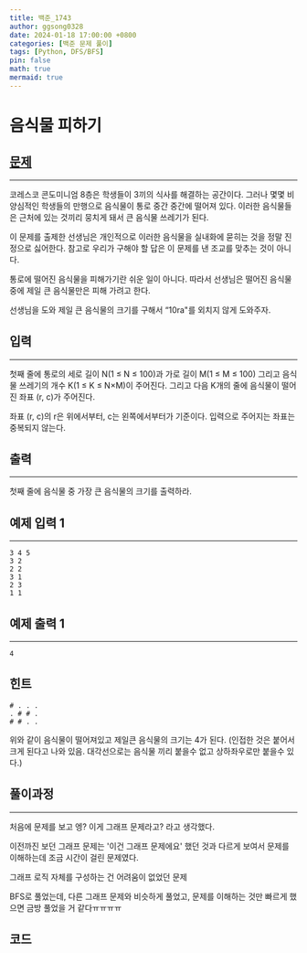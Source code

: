 ```yaml
---
title: 백준_1743
author: ggsong0328
date: 2024-01-18 17:00:00 +0800
categories: [백준 문제 풀이]
tags: [Python, DFS/BFS]
pin: false
math: true
mermaid: true
---
```


# 음식물 피하기

## **[문제](https://www.acmicpc.net/problem/1743)**

---

코레스코 콘도미니엄 8층은 학생들이 3끼의 식사를 해결하는 공간이다. 그러나 몇몇 비양심적인 학생들의 만행으로 음식물이 통로 중간 중간에 떨어져 있다. 이러한 음식물들은 근처에 있는 것끼리 뭉치게 돼서 큰 음식물 쓰레기가 된다.

이 문제를 출제한 선생님은 개인적으로 이러한 음식물을 실내화에 묻히는 것을 정말 진정으로 싫어한다. 참고로 우리가 구해야 할 답은 이 문제를 낸 조교를 맞추는 것이 아니다.

통로에 떨어진 음식물을 피해가기란 쉬운 일이 아니다. 따라서 선생님은 떨어진 음식물 중에 제일 큰 음식물만은 피해 가려고 한다.

선생님을 도와 제일 큰 음식물의 크기를 구해서 “10ra"를 외치지 않게 도와주자.

## **입력**

---

첫째 줄에 통로의 세로 길이 N(1 ≤ N ≤ 100)과 가로 길이 M(1 ≤ M ≤ 100) 그리고 음식물 쓰레기의 개수 K(1 ≤ K ≤ N×M)이 주어진다. 그리고 다음 K개의 줄에 음식물이 떨어진 좌표 (r, c)가 주어진다.

좌표 (r, c)의 r은 위에서부터, c는 왼쪽에서부터가 기준이다. 입력으로 주어지는 좌표는 중복되지 않는다.

## **출력**

---

첫째 줄에 음식물 중 가장 큰 음식물의 크기를 출력하라.

## 예제 입력 1

---

    3 4 5
    3 2
    2 2
    3 1
    2 3
    1 1

## 예제 출력 1

---

    4

## 힌트

    # . . .
    . # # .
    # # . .

위와 같이 음식물이 떨어져있고 제일큰 음식물의 크기는 4가 된다. (인접한 것은 붙어서 크게 된다고 나와 있음. 대각선으로는 음식물 끼리 붙을수 없고 상하좌우로만 붙을수 있다.)

## **풀이과정**

---

처음에 문제를 보고 엥? 이게 그래프 문제라고? 라고 생각했다.

이전까진 보던 그래프 문제는 '이건 그래프 문제에요' 했던 것과 다르게 보여서 문제를 이해하는데 조금 시간이 걸린 문제였다.

그래프 로직 자체를 구성하는 건 어려움이 없었던 문제

BFS로 풀었는데, 다른 그래프 문제와 비슷하게 풀었고, 문제를 이해하는 것만 빠르게 했으면 금방 풀었을 거 같다ㅠㅠㅠㅠ

## **코드**

<script src="https://gist.github.com/ggsong0328/e1acf3512ea830281bc6de1e5fde211e.js"></script>
